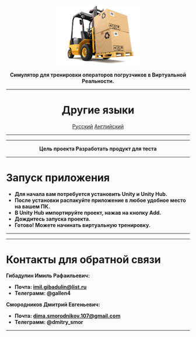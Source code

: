 <p align="center"><img src="forkliftinterface.png" width="230" alt="Logo Project"></p>

<div align="center">
<b>Симулятор для тренировки операторов погрузчиков в Виртуальной Реальности.</b>
</div>

<div align="center">
  
***
# Другие языки
[Русский](README.md)
[Английский](READMEENGLISH.md)
***

</div>

***
<div align="center">
<b> Цель проекта
<b> Разработать продукт для теста</b>
</div>






<div align="left">

***
# Запуск приложения
- Для начала вам потребуется установить Unity и Unity Hub. 
- После установки распакуйте приложение в любое удобное место на вашем ПК. 
- В Unity Hub импортируйте проект, нажав на кнопку Add.
- Дождитесь запуска проекта.
- Готово! Можете начинать виртуальную тренировку.
***
  
</div>


***
# Контакты для обратной связи
**Гибадулин Имиль Рафаильевич**:

- Почта: imil.gibadulin@list.ru
- Телеграмм: @gallen4

**Смородников Дмитрий Евгеньевич**:

- Почта: dima.smorodnikov.107@gmail.com
- Телеграмм: @dmitry_smor
***

